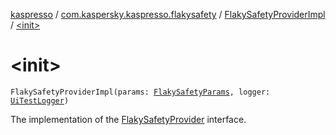 [kaspresso](../../index.md) / [com.kaspersky.kaspresso.flakysafety](../index.md) / [FlakySafetyProviderImpl](index.md) / [&lt;init&gt;](./-init-.md)

# &lt;init&gt;

`FlakySafetyProviderImpl(params: `[`FlakySafetyParams`](../-flaky-safety-params/index.md)`, logger: `[`UiTestLogger`](../../com.kaspersky.kaspresso.logger/-ui-test-logger.md)`)`

The implementation of the [FlakySafetyProvider](../-flaky-safety-provider/index.md) interface.

